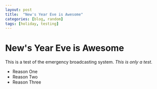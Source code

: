 ```yaml
---
layout: post
title:  "New's Year Eve is Awesome"
categories: [blog, random]
tags: [holiday, testing]
---
```


New's Year Eve is Awesome
=========================

This is a test of the emergency broadcasting system.  *This is only a test.*

* Reason One
* Reason Two 
* Reason Three
